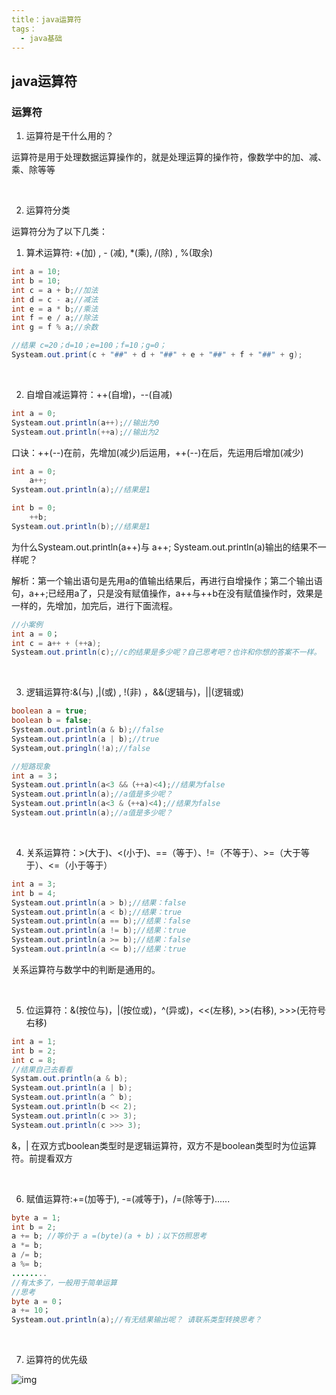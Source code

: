 ```yaml
---
title：java运算符
tags：
  - java基础
---
```


## java运算符

### 运算符

1. 运算符是干什么用的？

运算符是用于处理数据运算操作的，就是处理运算的操作符，像数学中的加、减、乘、除等等

<br />

2. 运算符分类

运算符分为了以下几类：

1. 算术运算符: +(加) , - (减), *(乘), /(除) , %(取余)

```java
int a = 10;
int b = 10;
int c = a + b;//加法
int d = c - a;//减法
int e = a * b;//乘法
int f = e / a;//除法
int g = f % a;//余数

//结果 c=20；d=10；e=100；f=10；g=0；
Systeam.out.print(c + "##" + d + "##" + e + "##" + f + "##" + g);
```

<br />

2. 自增自减运算符：++(自增)，--(自减)

```java
int a = 0;
Systeam.out.println(a++);//输出为0
Systeam.out.println(++a);//输出为2
```

口诀：++(--)在前，先增加(减少)后运用，++(--)在后，先运用后增加(减少)

```java
int a = 0; 
    a++;
Systeam.out.println(a);//结果是1

int b = 0;
	++b;
Systeam.out.println(b);//结果是1
```

为什么Systeam.out.println(a++)与 a++; Systeam.out.println(a)输出的结果不一样呢？

解析：第一个输出语句是先用a的值输出结果后，再进行自增操作；第二个输出语句，a++;已经用a了，只是没有赋值操作，a++与++b在没有赋值操作时，效果是一样的，先增加，加完后，进行下面流程。

```java
//小案例
int a = 0；
int c = a++ + (++a);
Systeam.out.println(c);//c的结果是多少呢？自己思考吧？也许和你想的答案不一样。
```

<br />

3. 逻辑运算符:&(与) ,|(或) , !(非) ，&&(逻辑与)，||(逻辑或)

```java
boolean a = true;
boolean b = false;
Systeam.out.println(a & b);//false
Systeam.out.println(a | b);//true
Systeam,out.pringln(!a);//false

//短路现象
int a = 3；
Systeam.out.println(a<3 &&（++a)<4);//结果为false
Systeam.out.println(a);//a值是多少呢？
Systeam.out.println(a<3 &（++a)<4);//结果为false
Systeam.out.println(a);//a值是多少呢？
```

</br>

4. 关系运算符：>(大于)、<(小于)、==（等于）、!=（不等于）、>=（大于等于）、<=（小于等于）

```java
int a = 3;
int b = 4;
Systeam.out.println(a > b);//结果：false
Systeam.out.println(a < b);//结果：true
Systeam.out.println(a == b);//结果：false
Systeam.out.println(a != b);//结果：true
Systeam.out.println(a >= b);//结果：false
Systeam.out.println(a <= b);//结果：true
```

关系运算符与数学中的判断是通用的。

</br>

5. 位运算符：&(按位与)，|(按位或)，^(异或)，<<(左移), >>(右移), >>>(无符号右移)

```java
int a = 1;
int b = 2;
int c = 8;
//结果自己去看看
Systam.out.println(a & b);
Systeam.out.println(a | b);
Systeam.out.println(a ^ b);
Systeam.out.println(b << 2);
Systeam.out.println(c >> 3);
Systeam.out.println(c >>> 3);
```

&，| 在双方式boolean类型时是逻辑运算符，双方不是boolean类型时为位运算符。前提看双方

</br>

6. 赋值运算符:+=(加等于), -=(减等于)，/=(除等于)......

```java
byte a = 1;
int b = 2;
a += b; //等价于 a =(byte)(a + b)；以下仿照思考
a *= b;
a /= b;
a %= b;
........
//有太多了，一般用于简单运算
//思考
byte a = 0；
a += 10；
Systeam.out.println(a);//有无结果输出呢？ 请联系类型转换思考？
```

</br>

7. 运算符的优先级

![img](E:\笔记\tianms_online@163.com\0fae32bd52ba4191981d0516928bb413\clipboard.png) 